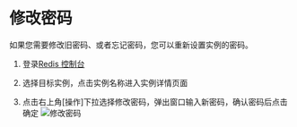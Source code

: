 ﻿# 修改密码

如果您需要修改旧密码、或者忘记密码，您可以重新设置实例的密码。

1. 登录[Redis 控制台](https://redis-console.jdcloud.com/redis)

2. 选择目标实例，点击实例名称进入实例详情页面

3. 点击右上角[操作]下拉选择修改密码，弹出窗口输入新密码，确认密码后点击确定
![修改密码](https://github.com/jdcloudcom/cn/blob/master/image/Redis/change-pw.png)
